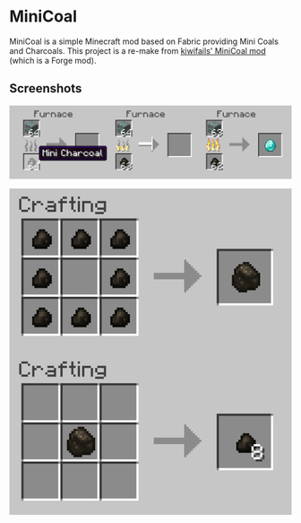 # MiniCoal

MiniCoal is a simple Minecraft mod based on Fabric providing Mini Coals and Charcoals. This project is a re-make from [kiwifails' MiniCoal mod](https://www.curseforge.com/minecraft/mc-mods/minicoal) (which is a Forge mod).

## Screenshots

![Fuel](https://github.com/mkpoli/MiniCoal/blob/1.15.x-Fabric/screenshots/fuel.png?raw=true)

![Recipe](https://github.com/mkpoli/MiniCoal/blob/1.15.x-Fabric/screenshots/recipe.png?raw=true)
